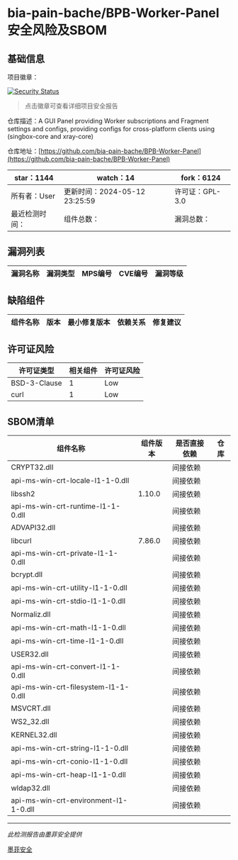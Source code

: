 # bia-pain-bache/BPB-Worker-Panel安全风险及SBOM

## 基础信息

项目徽章：

[![Security Status](https://www.murphysec.com/platform3/v31/badge/1792272580456407040.svg)](https://www.murphysec.com/console/report/1757122260216770560/1792272580456407040)

> 点击徽章可查看详细项目安全报告

仓库描述：A GUI Panel providing Worker subscriptions and Fragment settings and configs, providing configs for cross-platform clients using (singbox-core and xray-core)

仓库地址：[https://github.com/bia-pain-bache/BPB-Worker-Panel](https://github.com/bia-pain-bache/BPB-Worker-Panel)

| star：1144 | watch：14 | fork：6124 |
| ----------- | -------------- | ------------ |
| 所有者：User | 更新时间：2024-05-12 23:25:59 | 许可证：GPL-3.0 |
| 最近检测时间： | 组件总数： | 漏洞总数： |




## 漏洞列表

| 漏洞名称 | 漏洞类型 | MPS编号 | CVE编号 | 漏洞等级 |
| ------- | ------ | ------- | ------ | ----- |





## 缺陷组件

| 组件名称 | 版本 | 最小修复版本 | 依赖关系 | 修复建议 |
| -------- | ---- | ------------ | -------- | -------- |





## 许可证风险

| 许可证类型 | 相关组件 | 许可证风险 |
| ---------- | -------- | ---------- |
|BSD-3-Clause|1|Low|
|curl|1|Low|




## SBOM清单

| 组件名称 | 组件版本 | 是否直接依赖 | 仓库 |
| -------- | -------- | ------------ | ---- |
|CRYPT32.dll||间接依赖||
|api-ms-win-crt-locale-l1-1-0.dll||间接依赖||
|libssh2|1.10.0|间接依赖||
|api-ms-win-crt-runtime-l1-1-0.dll||间接依赖||
|ADVAPI32.dll||间接依赖||
|libcurl|7.86.0|间接依赖||
|api-ms-win-crt-private-l1-1-0.dll||间接依赖||
|bcrypt.dll||间接依赖||
|api-ms-win-crt-utility-l1-1-0.dll||间接依赖||
|api-ms-win-crt-stdio-l1-1-0.dll||间接依赖||
|Normaliz.dll||间接依赖||
|api-ms-win-crt-math-l1-1-0.dll||间接依赖||
|api-ms-win-crt-time-l1-1-0.dll||间接依赖||
|USER32.dll||间接依赖||
|api-ms-win-crt-convert-l1-1-0.dll||间接依赖||
|api-ms-win-crt-filesystem-l1-1-0.dll||间接依赖||
|MSVCRT.dll||间接依赖||
|WS2_32.dll||间接依赖||
|KERNEL32.dll||间接依赖||
|api-ms-win-crt-string-l1-1-0.dll||间接依赖||
|api-ms-win-crt-conio-l1-1-0.dll||间接依赖||
|api-ms-win-crt-heap-l1-1-0.dll||间接依赖||
|wldap32.dll||间接依赖||
|api-ms-win-crt-environment-l1-1-0.dll||间接依赖||


------

*此检测报告由墨菲安全提供*

[墨菲安全](www.murphysec.com)